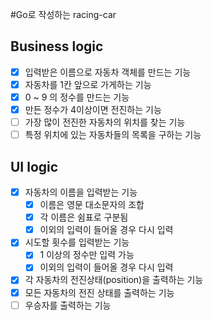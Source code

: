 #Go로 작성하는 racing-car

## Business logic
- [x] 입력받은 이름으로 자동차 객체를 만드는 기능
- [x] 자동차를 1칸 앞으로 가게하는 기능
- [x] 0 ~ 9 의 정수를 만드는 기능
- [x] 만든 정수가 4이상이면 전진하는 기능
- [ ] 가장 많이 전진한 자동차의 위치를 찾는 기능
- [ ] 특정 위치에 있는 자동차들의 목록을 구하는 기능

## UI logic
- [x] 자동차의 이름을 입력받는 기능
    - [x] 이름은 영문 대소문자의 조합
    - [x] 각 이름은 쉼표로 구분됨
    - [x] 이외의 입력이 들어올 경우 다시 입력
- [x] 시도할 횟수를 입력받는 기능
    - [x] 1 이상의 정수만 입력 가능
    - [x] 이외의 입력이 들어올 경우 다시 입력
- [x] 각 자동차의 전진상태(position)을 출력하는 기능
- [x] 모든 자동차의 전진 상태를 출력하는 기능
- [ ] 우승자를 출력하는 기능
